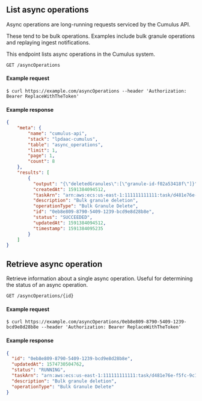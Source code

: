## List async operations

Async operations are long-running requests serviced by the Cumulus API.

These tend to be bulk operations. Examples include bulk granule operations and replaying ingest notifications.

This endpoint lists async operations in the Cumulus system.

```endpoint
GET /asyncOperations
```

#### Example request

```curl
$ curl https://example.com/asyncOperations --header 'Authorization: Bearer ReplaceWithTheToken'
```

#### Example response

```json
{
    "meta": {
        "name": "cumulus-api",
        "stack": "lpdaac-cumulus",
        "table": "async_operations",
        "limit": 1,
        "page": 1,
        "count": 8
    },
    "results": [
        {
          "output": "{\"deletedGranules\":[\"granule-id-f02a53418f\"]}",
          "createdAt": 1591384094512,
          "taskArn": "arn:aws:ecs:us-east-1:111111111111:task/d481e76e-f5fc-9c1c-2411-fa13779b111a",
          "description": "Bulk granule deletion",
          "operationType": "Bulk Granule Delete",
          "id": "0eb8e809-8790-5409-1239-bcd9e8d28b8e",
          "status": "SUCCEEDED",
          "updatedAt": 1591384094512,
          "timestamp": 1591384095235
        }
    ]
}
```

## Retrieve async operation

Retrieve information about a single async operation. Useful for determining the status of an async operation.

```endpoint
GET /asyncOperations/{id}
```

#### Example request

```curl
$ curl https://example.com/asyncOperations/0eb8e809-8790-5409-1239-bcd9e8d28b8e --header 'Authorization: Bearer ReplaceWithTheToken'
```

#### Example response

```json
{
  "id": "0eb8e809-8790-5409-1239-bcd9e8d28b8e",
  "updatedAt": 1574730504762,
  "status": "RUNNING",
  "taskArn": "arn:aws:ecs:us-east-1:111111111111:task/d481e76e-f5fc-9c1c-2411-fa13779b111a",
  "description": "Bulk granule deletion",
  "operationType": "Bulk Granule Delete"
}
```
